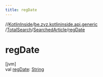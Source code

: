 ```yaml
---
title: regDate
---
```

//[KotlinInside](../../../../index.html)/[be.zvz.kotlininside.api.generic](../../index.html)
/[TotalSearch](../index.html)/[SearchedArticle](index.html)/[regDate](reg-date.html)

# regDate

[jvm]\
val [regDate](reg-date.html): [String](https://kotlinlang.org/api/latest/jvm/stdlib/kotlin/-string/index.html)




